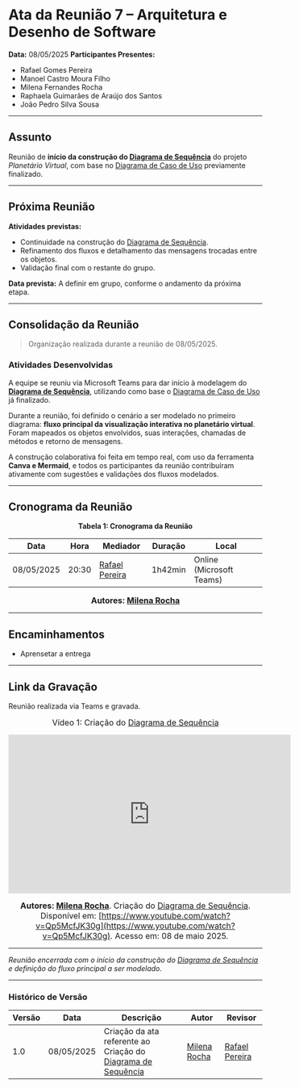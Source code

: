 # Ata da Reunião 7 – Arquitetura e Desenho de Software

**Data:** 08/05/2025
**Participantes Presentes:**

* Rafael Gomes Pereira
* Manoel Castro Moura Filho
* Milena Fernandes Rocha
* Raphaela Guimarães de Araújo dos Santos
* João Pedro Silva Sousa

---

## Assunto

Reunião de **início da construção do [Diagrama de Sequência](/Modelagem/Dinamica/Sequencia.md)** do projeto *Planetário Virtual*, com base no [Diagrama de Caso de Uso](/Modelagem/Organizacional/CasosDeUso.md) previamente finalizado.

---

## Próxima Reunião

**Atividades previstas:**

* Continuidade na construção do [Diagrama de Sequência](/Modelagem/Dinamica/Sequencia.md).
* Refinamento dos fluxos e detalhamento das mensagens trocadas entre os objetos.
* Validação final com o restante do grupo.

**Data prevista:** A definir em grupo, conforme o andamento da próxima etapa.

---

## Consolidação da Reunião

> Organização realizada durante a reunião de 08/05/2025.

### Atividades Desenvolvidas

A equipe se reuniu via Microsoft Teams para dar início à modelagem do **[Diagrama de Sequência](/Modelagem/Dinamica/Sequencia.md)**, utilizando como base o [Diagrama de Caso de Uso](/Modelagem/Organizacional/CasosDeUso.md) já finalizado.

Durante a reunião, foi definido o cenário a ser modelado no primeiro diagrama: **fluxo principal da visualização interativa no planetário virtual**. Foram mapeados os objetos envolvidos, suas interações, chamadas de métodos e retorno de mensagens.

A construção colaborativa foi feita em tempo real, com uso da ferramenta **Canva e Mermaid**, e todos os participantes da reunião contribuíram ativamente com sugestões e validações dos fluxos modelados.

---

## Cronograma da Reunião

<div align="center">

**Tabela 1: Cronograma da Reunião**

| Data       | Hora  | Mediador                                         | Duração | Local                    |
| ---------- | ----- | ------------------------------------------------ | ------- | ------------------------ |
| 08/05/2025 | 20:30 | [Rafael Pereira](https://github.com/rafgpereira) | 1h42min   | Online (Microsoft Teams) |

<font size="3"><p style="text-align: center"><b>Autores: [Milena Rocha](https://github.com/milenafrocha)</b></p></font>

</div>

---

## Encaminhamentos

* Aprensetar a entrega

---

## Link da Gravação

Reunião realizada via Teams e gravada.

<div style="text-align: center">

<font size="3"><p style="text-align: center">Vídeo 1: Criação do [Diagrama de Sequência](/Modelagem/Dinamica/Sequencia.md)</p></font>

<iframe width="560" height="315" src="https://www.youtube.com/embed/Qp5McfJK30g?si=51uzWStz8UQUCUA3" title="YouTube video player" frameborder="0" allow="accelerometer; autoplay; clipboard-write; encrypted-media; gyroscope; picture-in-picture; web-share" referrerpolicy="strict-origin-when-cross-origin" allowfullscreen></iframe>

<font size="3"><p style="text-align: center"><b>Autores: [Milena Rocha](https://github.com/milenafrocha)</b>. 
Criação do [Diagrama de Sequência](/Modelagem/Dinamica/Sequencia.md). Disponível em: <a href="https://www.youtube.com/watch?v=Qp5McfJK30g">[https://www.youtube.com/watch?v=Qp5McfJK30g](https://www.youtube.com/watch?v=Qp5McfJK30g)</a>. Acesso em: 08 de maio 2025.</p></font>

</div>

---

*Reunião encerrada com o início da construção do [Diagrama de Sequência](/Modelagem/Dinamica/Sequencia.md) e definição do fluxo principal a ser modelado.*

---

### Histórico de Versão

| Versão | Data       | Descrição                                                   | Autor                                           | Revisor                                          |
| ------ | ---------- | ----------------------------------------------------------- | ----------------------------------------------- | ------------------------------------------------ |
| 1.0    | 08/05/2025 | Criação da ata referente ao Criação do [Diagrama de Sequência](/Modelagem/Dinamica/Sequencia.md) | [Milena Rocha](https://github.com/milenafrocha) | [Rafael Pereira](https://github.com/rafgpereira) |
